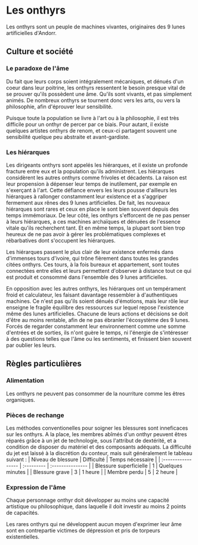 # Les onthyrs
Les onthyrs sont un peuple de machines vivantes, originaires des 9 lunes artificielles d'Andorr.

## Culture et société
### Le paradoxe de l'âme
Du fait que leurs corps soient intégralement mécaniques, et dénués d'un coeur dans leur poitrine, les onthyrs ressentent le besoin presque vital de se prouver qu'ils possèdent une âme. Qu'ils sont vivants, et pas simplement animés.
De nombreux onthyrs se tournent donc vers les arts, ou vers la philosophie, afin d'éprouver leur sensibilité.

Puisque toute la population se livre à l'art ou à la philosophie, il est très difficile pour un onthyr de percer par ce biais.
Pour autant, il existe quelques artistes onthyrs de renom, et ceux-ci partagent souvent une sensibilité quelque peu abstraite et avant-gardiste.

### Les hiérarques
Les dirigeants onthyrs sont appelés les hiérarques, et il existe un profonde fracture entre eux et la population qu'ils administrent. 
Les hiérarques considèrent les autres onthyrs comme frivoles et décadents. La raison est leur propension à dépenser leur temps de inutilement, par exemple en s'exerçant à l'art. 
Cette défiance envers les leurs pousse d'ailleurs les hiérarques à rallonger constamment leur existence et a s'aggriper fermement aux rênes des 9 lunes artificielles. De fait, les nouveaux hiérarques sont rares et ceux en place le sont bien souvent depuis des temps immémoriaux.
De leur côté, les onthyrs s'efforcent de ne pas penser à leurs hiérarques, a ces machines archaïques et dénuées de l'essence vitale qu'ils recherchent tant. Et en même temps, la plupart sont bien trop heureux de ne pas avoir à gérer les problématiques complexes et rébarbatives dont s'occupent les hiérarques. 

Les hiérarques passent le plus clair de leur existence enfermés dans d'immenses tours d'ivoire, qui trône fièrement dans toutes les grandes citées onthyrs. Ces tours, à la fois bureaux et appartement, sont toutes connectées entre elles et leurs permettent d'observer à distance tout ce qui est produit et consommé dans l'ensemble des 9 lunes artificielles.

En opposition avec les autres onthyrs, les hiérarques ont un tempérament froid et calculateur, les faisant davantage ressembler à d'authentiques machines. Ce n'est pas qu'ils soient dénués d'émotions, mais leur rôle leur enseigne le fragile équilibre des ressources sur lequel repose l'existence même des lunes artificielles.
Chacune de leurs actions et décisions se doit d'être au moins rentable, afin de ne pas ébranler l'écosystème des 9 lunes.
Forcés de regarder constamment leur environnement comme une somme d'entrées et de sorties, ils n'ont guère le temps, ni l'énergie de s'intéresser à des questions telles que l'âme ou les sentiments, et finissent bien souvent par oublier les leurs.

## Règles particulières
### Alimentation
Les onthyrs ne peuvent pas consommer de la nourriture comme les êtres organiques. 

### Pièces de rechange
Les méthodes conventionelles pour soigner les blessures sont inneficaces sur les onthyrs.
A la place, les membres abîmés d'un onthyr peuvent êtres réparés grâce à un jet de technologie, sous l'attribut de dextérité, et a condition de disposer du matériel et des composants adéquats. La difficulté du jet est laissé à la discrétion du conteur, mais suit généralement le tableau suivant :
| Niveau de blessure | Difficulté | Temps nécessaire |
| :----------------- | :--------- | :--------------- |
| Blessure superficielle | 1 | Quelques minutes |
| Blessure grave | 3 | 1 heure |
| Membre perdu | 5 | 2 heure |

### Expression de l'âme
Chaque personnage onthyr doit développer au moins une capacité artistique ou philosophique, dans laquelle il doit investir au moins 2 points de capacités.

Les rares onthyrs qui ne développent aucun moyen d'exprimer leur âme sont en contrepartie victimes de dépression et pris de torpeurs existentielles.

